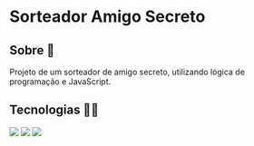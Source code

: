 # Sorteador Amigo Secreto

<h2>Sobre 🤔</h2>
<p>Projeto de um sorteador de amigo secreto, utilizando lógica de programação e JavaScript.</p>

## Tecnologias 👨‍💻
<div>
  <img src="https://img.shields.io/badge/HTML-239120?style=for-the-badge&logo=html5&logoColor=white">
  <img src="https://img.shields.io/badge/CSS-239120?&style=for-the-badge&logo=css3&logoColor=white">
  <img src="https://img.shields.io/badge/JavaScript-F7DF1E?style=for-the-badge&logo=javascript&logoColor=black">
</div>
